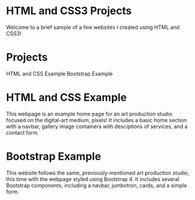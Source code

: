 # HTML and CSS3 Projects
Welcome to a brief sample of a few websites I created using HTML and CSS3!

# Projects
HTML and CSS Example
Bootstrap Example

# HTML and CSS Example
This webpage is an example home page for an art production studio focused on the digital-art medium, pixels! 
It includes a basic home section with a navbar, gallery image containers with desciptions of services, and a contact form.

# Bootstrap Example
This website follows the same, previously-mentioned art production studio, this time with the webpage styled
using Bootstrap 4. It includes several Bootstrap components, including a navbar, jumbotron, cards, and a simple form.
